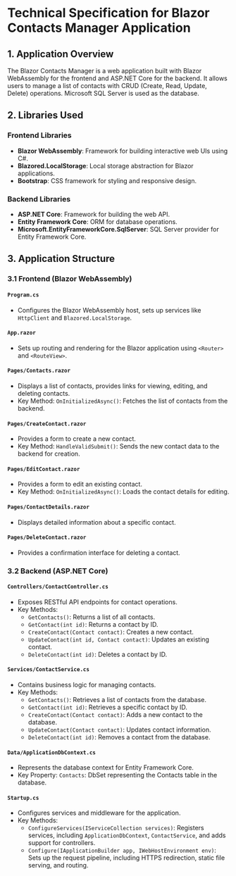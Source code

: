 
# Technical Specification for Blazor Contacts Manager Application

## 1. Application Overview

The Blazor Contacts Manager is a web application built with Blazor WebAssembly for the frontend and ASP.NET Core for the backend. It allows users to manage a list of contacts with CRUD (Create, Read, Update, Delete) operations. Microsoft SQL Server is used as the database.

## 2. Libraries Used

### Frontend Libraries
- **Blazor WebAssembly**: Framework for building interactive web UIs using C#.
- **Blazored.LocalStorage**: Local storage abstraction for Blazor applications.
- **Bootstrap**: CSS framework for styling and responsive design.

### Backend Libraries
- **ASP.NET Core**: Framework for building the web API.
- **Entity Framework Core**: ORM for database operations.
- **Microsoft.EntityFrameworkCore.SqlServer**: SQL Server provider for Entity Framework Core.

## 3. Application Structure

### 3.1 Frontend (Blazor WebAssembly)

#### `Program.cs`

- Configures the Blazor WebAssembly host, sets up services like `HttpClient` and `Blazored.LocalStorage`.

#### `App.razor`

- Sets up routing and rendering for the Blazor application using `<Router>` and `<RouteView>`.

#### `Pages/Contacts.razor`

- Displays a list of contacts, provides links for viewing, editing, and deleting contacts.
- Key Method: `OnInitializedAsync()`: Fetches the list of contacts from the backend.

#### `Pages/CreateContact.razor`

- Provides a form to create a new contact.
- Key Method: `HandleValidSubmit()`: Sends the new contact data to the backend for creation.

#### `Pages/EditContact.razor`

- Provides a form to edit an existing contact.
- Key Method: `OnInitializedAsync()`: Loads the contact details for editing.

#### `Pages/ContactDetails.razor`

- Displays detailed information about a specific contact.

#### `Pages/DeleteContact.razor`

- Provides a confirmation interface for deleting a contact.

### 3.2 Backend (ASP.NET Core)

#### `Controllers/ContactController.cs`

- Exposes RESTful API endpoints for contact operations.
- Key Methods:
  - `GetContacts()`: Returns a list of all contacts.
  - `GetContact(int id)`: Returns a contact by ID.
  - `CreateContact(Contact contact)`: Creates a new contact.
  - `UpdateContact(int id, Contact contact)`: Updates an existing contact.
  - `DeleteContact(int id)`: Deletes a contact by ID.

#### `Services/ContactService.cs`

- Contains business logic for managing contacts.
- Key Methods:
  - `GetContacts()`: Retrieves a list of contacts from the database.
  - `GetContact(int id)`: Retrieves a specific contact by ID.
  - `CreateContact(Contact contact)`: Adds a new contact to the database.
  - `UpdateContact(Contact contact)`: Updates contact information.
  - `DeleteContact(int id)`: Removes a contact from the database.

#### `Data/ApplicationDbContext.cs`

- Represents the database context for Entity Framework Core.
- Key Property: `Contacts`: DbSet representing the Contacts table in the database.

#### `Startup.cs`

- Configures services and middleware for the application.
- Key Methods:
  - `ConfigureServices(IServiceCollection services)`: Registers services, including `ApplicationDbContext`, `ContactService`, and adds support for controllers.
  - `Configure(IApplicationBuilder app, IWebHostEnvironment env)`: Sets up the request pipeline, including HTTPS redirection, static file serving, and routing.

